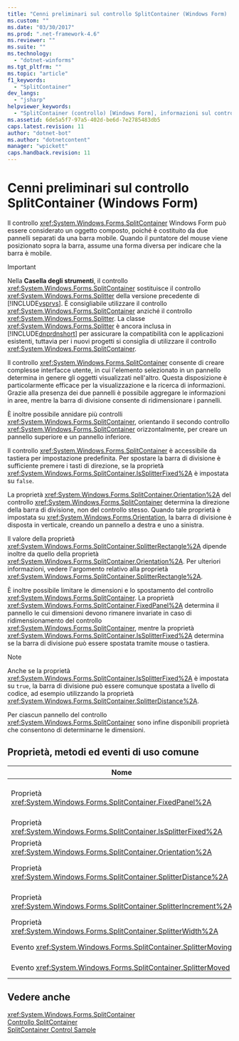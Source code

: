 ```yaml
---
title: "Cenni preliminari sul controllo SplitContainer (Windows Form) | Microsoft Docs"
ms.custom: ""
ms.date: "03/30/2017"
ms.prod: ".net-framework-4.6"
ms.reviewer: ""
ms.suite: ""
ms.technology: 
  - "dotnet-winforms"
ms.tgt_pltfrm: ""
ms.topic: "article"
f1_keywords: 
  - "SplitContainer"
dev_langs: 
  - "jsharp"
helpviewer_keywords: 
  - "SplitContainer (controllo) [Windows Form], informazioni sul controllo SplitContainer"
ms.assetid: 6de5a5f7-97a5-402d-be6d-7e2785483db5
caps.latest.revision: 11
author: "dotnet-bot"
ms.author: "dotnetcontent"
manager: "wpickett"
caps.handback.revision: 11
---
```

# Cenni preliminari sul controllo SplitContainer (Windows Form)
Il controllo <xref:System.Windows.Forms.SplitContainer> Windows Form può essere considerato un oggetto composto, poiché è costituito da due pannelli separati da una barra mobile.  Quando il puntatore del mouse viene posizionato sopra la barra, assume una forma diversa per indicare che la barra è mobile.  
  
> [!IMPORTANT]
>  Nella **Casella degli strumenti**, il controllo <xref:System.Windows.Forms.SplitContainer> sostituisce il controllo <xref:System.Windows.Forms.Splitter> della versione precedente di [!INCLUDE[vsprvs](../../../../includes/vsprvs-md.md)].  È consigliabile utilizzare il controllo <xref:System.Windows.Forms.SplitContainer> anziché il controllo <xref:System.Windows.Forms.Splitter>.  La classe <xref:System.Windows.Forms.Splitter> è ancora inclusa in [!INCLUDE[dnprdnshort](../../../../includes/dnprdnshort-md.md)] per assicurare la compatibilità con le applicazioni esistenti, tuttavia per i nuovi progetti si consiglia di utilizzare il controllo <xref:System.Windows.Forms.SplitContainer>.  
  
 Il controllo <xref:System.Windows.Forms.SplitContainer> consente di creare complesse interfacce utente, in cui l'elemento selezionato in un pannello determina in genere gli oggetti visualizzati nell'altro.  Questa disposizione è particolarmente efficace per la visualizzazione e la ricerca di informazioni.  Grazie alla presenza dei due pannelli è possibile aggregare le informazioni in aree, mentre la barra di divisione consente di ridimensionare i pannelli.  
  
 È inoltre possibile annidare più controlli <xref:System.Windows.Forms.SplitContainer>, orientando il secondo controllo <xref:System.Windows.Forms.SplitContainer> orizzontalmente, per creare un pannello superiore e un pannello inferiore.  
  
 Il controllo <xref:System.Windows.Forms.SplitContainer> è accessibile da tastiera per impostazione predefinita. Per spostare la barra di divisione è sufficiente premere i tasti di direzione, se la proprietà <xref:System.Windows.Forms.SplitContainer.IsSplitterFixed%2A> è impostata su `false`.  
  
 La proprietà <xref:System.Windows.Forms.SplitContainer.Orientation%2A> del controllo <xref:System.Windows.Forms.SplitContainer> determina la direzione della barra di divisione, non del controllo stesso.  Quando tale proprietà è impostata su <xref:System.Windows.Forms.Orientation>, la barra di divisione è disposta in verticale, creando un pannello a destra e uno a sinistra.  
  
 Il valore della proprietà <xref:System.Windows.Forms.SplitContainer.SplitterRectangle%2A> dipende inoltre da quello della proprietà <xref:System.Windows.Forms.SplitContainer.Orientation%2A>.  Per ulteriori informazioni, vedere l'argomento relativo alla proprietà <xref:System.Windows.Forms.SplitContainer.SplitterRectangle%2A>.  
  
 È inoltre possibile limitare le dimensioni e lo spostamento del controllo <xref:System.Windows.Forms.SplitContainer>.  La proprietà <xref:System.Windows.Forms.SplitContainer.FixedPanel%2A> determina il pannello le cui dimensioni devono rimanere invariate in caso di ridimensionamento del controllo <xref:System.Windows.Forms.SplitContainer>, mentre la proprietà <xref:System.Windows.Forms.SplitContainer.IsSplitterFixed%2A> determina se la barra di divisione può essere spostata tramite mouse o tastiera.  
  
> [!NOTE]
>  Anche se la proprietà <xref:System.Windows.Forms.SplitContainer.IsSplitterFixed%2A> è impostata su `true`, la barra di divisione può essere comunque spostata a livello di codice, ad esempio utilizzando la proprietà <xref:System.Windows.Forms.SplitContainer.SplitterDistance%2A>.  
  
 Per ciascun pannello del controllo <xref:System.Windows.Forms.SplitContainer> sono infine disponibili proprietà che consentono di determinarne le dimensioni.  
  
## Proprietà, metodi ed eventi di uso comune  
  
|Nome|Descrizione|  
|----------|-----------------|  
|Proprietà <xref:System.Windows.Forms.SplitContainer.FixedPanel%2A>|Determina il pannello le cui dimensioni devono rimanere invariate in caso di ridimensionamento del controllo <xref:System.Windows.Forms.SplitContainer>.|  
|Proprietà <xref:System.Windows.Forms.SplitContainer.IsSplitterFixed%2A>|Determina se la barra di divisione può essere spostata tramite mouse o tastiera.|  
|Proprietà <xref:System.Windows.Forms.SplitContainer.Orientation%2A>|Determina se la barra di divisione deve essere disposta in orizzontale o in verticale.|  
|Proprietà <xref:System.Windows.Forms.SplitContainer.SplitterDistance%2A>|Determina la distanza in pixel dal bordo superiore o sinistro alla barra di divisione mobile.|  
|Proprietà <xref:System.Windows.Forms.SplitContainer.SplitterIncrement%2A>|Determina la distanza minima in pixel per cui la barra di divisione può essere spostata dall'utente.|  
|Proprietà <xref:System.Windows.Forms.SplitContainer.SplitterWidth%2A>|Determina lo spessore in pixel della barra di divisione.|  
|Evento <xref:System.Windows.Forms.SplitContainer.SplitterMoving>|Viene generato durante lo spostamento della barra di divisione.|  
|Evento <xref:System.Windows.Forms.SplitContainer.SplitterMoved>|Viene generato al termine dello spostamento della barra di divisione.|  
  
## Vedere anche  
 <xref:System.Windows.Forms.SplitContainer>   
 [Controllo SplitContainer](../../../../docs/framework/winforms/controls/splitcontainer-control-windows-forms.md)   
 [SplitContainer Control Sample](http://msdn.microsoft.com/it-it/9015fad0-7108-4d85-a83a-a72d038c4f65)